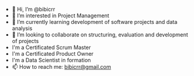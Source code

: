 - 👋 Hi, I’m @bibicrr
- 👀 I’m interested in Project Management
- 🌱 I’m currently learning development of software projects and data analysis
- 💞️ I’m looking to collaborate on structuring, evaluation and development of projects
- I'm a Certificated Scrum Master
- I'm a Certificated Product Owner
- I'm a Data Scientist in formation 
- 📫 How to reach me: bibicrr@gmail.com
<!---
bibicrr/bibicrr is a ✨ special ✨ repository because its `README.md` (this file) appears on your GitHub profile.
You can click the Preview link to take a look at your changes.
--->
